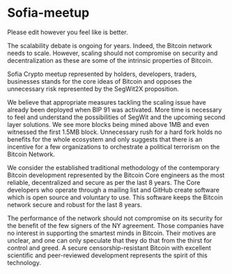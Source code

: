 # Sofia-meetup
Please edit however you feel like is better.

The scalability debate is ongoing for years. Indeed, the Bitcoin network needs to scale. However, scaling should not compromise on security and decentralization as these are some of the intrinsic properties of Bitcoin. 

Sofia Crypto meetup represented by holders, developers, traders, businesses stands for the core ideas of Bitcoin and opposes the unnecessary risk represented by the SegWit2X proposition.

We believe that appropriate measures tackling the scaling issue have already been deployed when BIP 91 was activated. More time is necessary to feel and understand the possibilities of SegWit and the upcoming second layer solutions. We see more blocks being mined above 1MB and even witnessed the first 1.5MB block. Unnecessary rush for a hard fork holds no benefits for the whole ecosystem and only suggests that there is an incentive for a few organizations to orchestrate a political terrorism on the Bitcoin Network.

We consider the established traditional methodology of the contemporary Bitcoin development represented by the Bitcoin Core engineers as the most reliable, decentralized and secure as per the last 8 years. The Core developers who operate through a mailing list and GitHub create software which is open source and voluntary to use. This software keeps the Bitcoin network secure and robust for the last 8 years. 

The performance of the network should not compromise on its security for the benefit of the few signers of the NY agreement. Those companies have no interest in supporting the smartest minds in Bitcoin. Their motives are unclear, and one can only speculate that they do that from the thirst for control and greed. A secure censorship-resistant Bitcoin with excellent scientific and peer-reviewed development represents the spirit of this technology.
